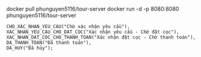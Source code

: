 docker pull phunguyen5116/tour-server
docker run -d -p 8080:8080 phunguyen5116/tour-server

    CHO_XAC_NHAN_YEU_CAU("Chờ xác nhận yêu cầu"),
    XAC_NHAN_YEU_CAU_CHO_DAT_COC("Xác nhận yêu cầu - Chờ đặt cọc"),
    XAC_NHAN_DAT_COC_CHO_THANH_TOAN("Xác nhận đặt cọc - Chờ thanh toán"),
    DA_THANH_TOAN("Đã thanh toán"),
    DA_HUY("Đã hủy");
